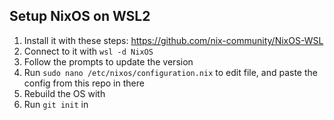 ## Setup NixOS on WSL2

1. Install it with these steps: https://github.com/nix-community/NixOS-WSL
1. Connect to it with `wsl -d NixOS`
1. Follow the prompts to update the version
1. Run `sudo nano /etc/nixos/configuration.nix` to edit file, and paste the config from this repo in there
1. Rebuild the OS with 
1. Run `git init` in  